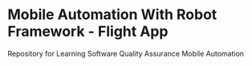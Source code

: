 # Mobile Automation With Robot Framework - Flight App
Repository for Learning Software Quality Assurance Mobile Automation
